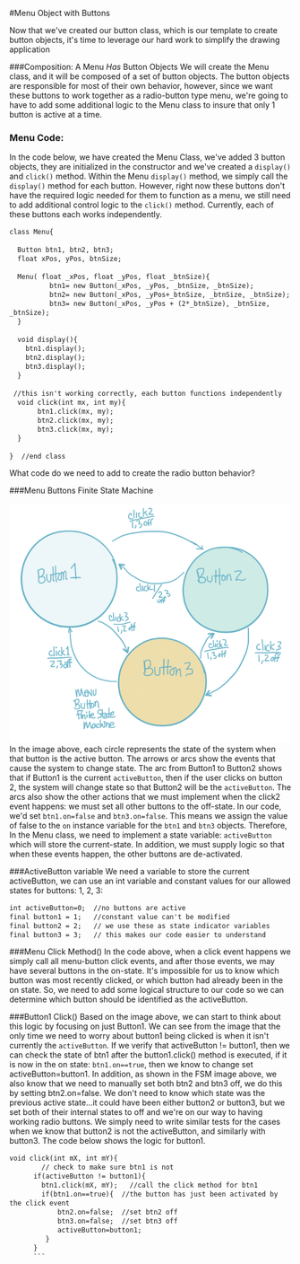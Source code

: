 #Menu Object with Buttons

Now that we've created our button class, which is our template to create button objects, it's time to leverage our hard work to simplify the drawing application

###Composition:  A Menu *Has* Button Objects
We will create the Menu class, and it will be composed of a set of button objects.  The button objects are responsible for most of their own behavior, however, since we want these buttons to work together as a radio-button type menu, we're going to have to add some additional logic to the Menu class to insure that only 1 button is active at a time.  


### Menu Code: 
In the code below, we have created the Menu Class, we've added 3 button objects, they are initialized in the constructor and we've created a ``display()`` and ``click()`` method. Within the Menu ``display()`` method, we simply call the ``display()`` method for each button. However, right now these buttons don't have the required logic needed for them to function as a menu, we still need to add additional control logic to the ``click()`` method. Currently, each of these buttons each works independently.  

```
class Menu{
  
  Button btn1, btn2, btn3;
  float xPos, yPos, btnSize;
  
  Menu( float _xPos, float _yPos, float _btnSize){
          btn1= new Button(_xPos, _yPos, _btnSize, _btnSize);
          btn2= new Button(_xPos, _yPos+_btnSize, _btnSize, _btnSize);
          btn3= new Button(_xPos, _yPos + (2*_btnSize), _btnSize, _btnSize);
  }
  
  void display(){
    btn1.display();
    btn2.display();
    btn3.display();
  }
 
 //this isn't working correctly, each button functions independently
  void click(int mx, int my){
       btn1.click(mx, my);
       btn2.click(mx, my);
       btn3.click(mx, my);
  }
  
}  //end class

```
What code do we need to add to create the radio button behavior?

###Menu Buttons Finite State Machine

![](MenuFSM.png)
In the image above, each circle represents the state of the system when that button is the active button.  The arrows or arcs show the events that cause the system to change state.  The arc from Button1 to Button2 shows that if Button1 is the current ``activeButton``, then if the user clicks on button 2, the system will change state so that Button2 will be the ``activeButton``.  The arcs also show the other actions that we must implement when the click2 event happens:  we must set all other buttons to the off-state.  In our code, we'd set ``btn1.on=false`` and ``btn3.on=false``.  This means we assign the value of false to the ``on`` instance variable for the ``btn1`` and ``btn3`` objects.  Therefore, In the Menu class, we need to implement a state variable:  ``activeButton`` which will store the current-state.  In addition, we must supply logic so that when these events happen, the other buttons are de-activated.  

###ActiveButton variable
We need a variable to store the current activeButton, we can use an int variable and constant values for our allowed states for buttons: 1, 2, 3:

```
int activeButton=0;  //no buttons are active 
final button1 = 1;   //constant value can't be modified
final button2 = 2;   // we use these as state indicator variables
final button3 = 3;   // this makes our code easier to understand
```
 
###Menu Click Method()
In the code above, when a click event happens we simply call all menu-button click events, and after those events, we may have several buttons in the on-state.  It's impossible for us to know which button was most recently clicked, or which button had already been in the on state.  So, we need to add some logical structure to our code so we can determine which button should be identified as the activeButton.   

###Button1 Click()
Based on the image above, we can start to think about this logic by focusing on just Button1.  We can see from the image that the only time we need to worry about button1 being clicked is when it isn't currently the ``activeButton``.  If we verify that activeButton != button1, then we can check the state of btn1 after the button1.click() method is executed, if it is now in the on state:  ``btn1.on==true``, then we know to change set activeButton=button1.  In addition, as shown in the FSM image above, we also know that we need to manually set both btn2 and btn3 off, we do this by setting btn2.on=false.  We don't need to know which state was the previous active state...it could have been either button2 or button3, but we set both of their internal states to off and we're on our way to having working radio buttons.  We simply need to write similar tests for the cases when we know that button2 is not the activeButton, and similarly with button3.  The code below shows the logic for button1.
```
void click(int mX, int mY){
        // check to make sure btn1 is not
      if(activeButton != button1){
        btn1.click(mX, mY);   //call the click method for btn1
        if(btn1.on==true){  //the button has just been activated by the click event
            btn2.on=false;  //set btn2 off
            btn3.on=false;  //set btn3 off
            activeButton=button1;
         }
      }
      ```




